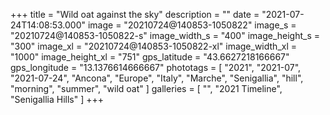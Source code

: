 +++
title = "Wild oat against the sky"
description = ""
date = "2021-07-24T14:08:53.000"
image = "20210724@140853-1050822"
image_s = "20210724@140853-1050822-s"
image_width_s = "400"
image_height_s = "300"
image_xl = "20210724@140853-1050822-xl"
image_width_xl = "1000"
image_height_xl = "751"
gps_latitude = "43.6627218166667"
gps_longitude = "13.1376614666667"
phototags = [ "2021", "2021-07", "2021-07-24", "Ancona", "Europe", "Italy", "Marche", "Senigallia", "hill", "morning", "summer", "wild oat" ]
galleries = [ "", "2021 Timeline", "Senigallia Hills" ]
+++
